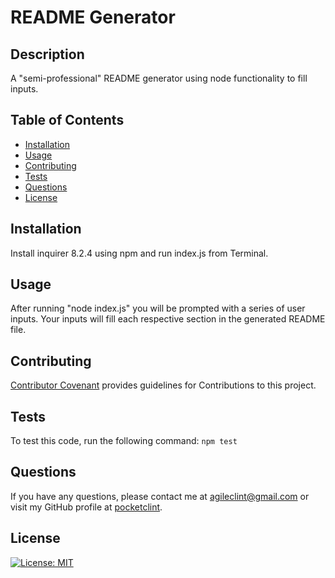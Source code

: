 # README Generator

 ## Description
  A "semi-professional" README generator using node functionality to fill inputs.

  ## Table of Contents
  * [Installation](#installation)
  * [Usage](#usage)
  * [Contributing](#contributing)
  * [Tests](#tests)
  * [Questions](#questions)
  * [License](#license)

  ## Installation
  Install inquirer 8.2.4 using npm and run index.js from Terminal.
  
  ## Usage
  After running "node index.js" you will be prompted with a series of user inputs. Your inputs will fill each respective section in the generated README file.

  ## Contributing
  [Contributor Covenant](https://www.contributor-covenant.org/) provides guidelines for Contributions to this project.
  
  ## Tests
  To test this code, run the following command:  ```npm test```
  
  ## Questions
  If you have any questions, please contact me at agileclint@gmail.com or visit my GitHub profile at [pocketclint](https://www.github.com/pocketclint).

  ## License  
  [![License: MIT](https://img.shields.io/badge/License-MIT-yellow.svg)](https://opensource.org/licenses/MIT "This project is licensed under the MIT license.")
